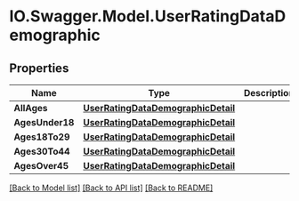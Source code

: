 # IO.Swagger.Model.UserRatingDataDemographic
## Properties

Name | Type | Description | Notes
------------ | ------------- | ------------- | -------------
**AllAges** | [**UserRatingDataDemographicDetail**](UserRatingDataDemographicDetail.md) |  | [optional] 
**AgesUnder18** | [**UserRatingDataDemographicDetail**](UserRatingDataDemographicDetail.md) |  | [optional] 
**Ages18To29** | [**UserRatingDataDemographicDetail**](UserRatingDataDemographicDetail.md) |  | [optional] 
**Ages30To44** | [**UserRatingDataDemographicDetail**](UserRatingDataDemographicDetail.md) |  | [optional] 
**AgesOver45** | [**UserRatingDataDemographicDetail**](UserRatingDataDemographicDetail.md) |  | [optional] 

[[Back to Model list]](../README.md#documentation-for-models) [[Back to API list]](../README.md#documentation-for-api-endpoints) [[Back to README]](../README.md)

